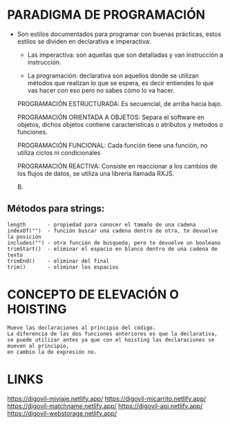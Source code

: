 


# PARADIGMA DE PROGRAMACIÓN

- Son estilos documentados para programar con buenas prácticas,
  estos estilos se dividen en declarativa e imperactiva:

    - Las imperactiva: son aquellas que son detalladas y van instrucción a instrucción.

    - La programación: declarativa son aquellos donde se utilizan métodos que realizan lo que se espera,
    es decir entiendes lo que vas hacer con eso pero no sabes cómo lo va hacer.

    PROGRAMACIÓN ESTRUCTURADA: Es secuencial, de arriba hacia bajo.

    PROGRAMACIÓN ORIENTADA A OBJETOS: Separa el software en objetos, dichos objetos contiene caracteristicas o atributos y metodos o funciones.

    PROGRAMACIÓN FUNCIONAL: Cada función tiene una función, no utiliza ciclos ni condicionales 

    PROGRAMACIÓN REACTIVA: Consiste en reaccionar a los cambios de los flujos de datos, se utiliza una libreria llamada RXJS.

    B.

## Métodos para strings:

    length       - propiedad para conocer el tamaño de una cadena
    indexOf("")  - función buscar una cadena dentro de otra, te devuelve la posición
    includes("") - otra función de busqueda, pero te devuelve un booleano
    trimStart()  - eliminar el espacio en blanco dentro de una cadena de texto
    trimEnd()    - eliminar del final
    trim()       - eliminar los espacios

# CONCEPTO DE ELEVACIÓN O HOISTING

    Mueve las declaraciones al principio del código.
    La diferencia de las dos funciones anteriores es que la declarativa,
    se puede utilizar antes ya que con el hoisting las declaraciones se mueven al principio,
    en cambio la de expresión no.
    
# LINKS
 
https://digovil-miviaje.netlify.app/
https://digovil-micarrito.netlify.app/
https://digovil-matchname.netlify.app/
https://digovil-api.netlify.app/
https://digovil-webstorage.netlify.app/
